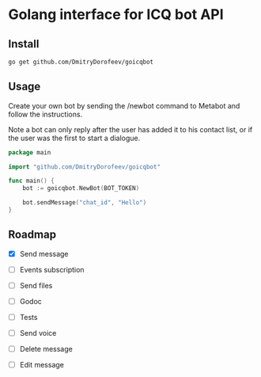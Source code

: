 # Golang interface for ICQ bot API

## Install
```bash
go get github.com/DmitryDorofeev/goicqbot
```

## Usage

Create your own bot by sending the /newbot command to Metabot and follow the instructions.

Note a bot can only reply after the user has added it to his contact list, or if the user was the first to start a dialogue.

```go
package main

import "github.com/DmitryDorofeev/goicqbot"

func main() {
    bot := goicqbot.NewBot(BOT_TOKEN)

    bot.sendMessage("chat_id", "Hello")
}
```

## Roadmap

-[x] Send message

-[ ] Events subscription

-[ ] Send files

-[ ] Godoc

-[ ] Tests

-[ ] Send voice

-[ ] Delete message

-[ ] Edit message